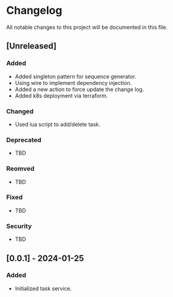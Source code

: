 # Changelog

All notable changes to this project will be documented in this file.

## [Unreleased]

### Added
- Added singleton pattern for sequence generator.
- Using wire to implement dependency injection.
- Added a new action to force update the change log.
- Added k8s deployment via terraform.

### Changed
- Used lua script to add/delete task.

### Deprecated
- TBD

### Reomved
- TBD

### Fixed
- TBD

### Security
- TBD

## [0.0.1] - 2024-01-25
### Added
- Initialized task service.